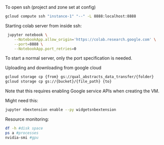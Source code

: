 To open ssh (project and zone set at config)
```bash
gcloud compute ssh "instance-1" "--" -L 8888:localhost:8888
```

Starting colab server from inside ssh:
```bash
 jupyter notebook \
    --NotebookApp.allow_origin='https://colab.research.google.com' \
    --port=8888 \
    --NotebookApp.port_retries=0
```
To start a normal server, only the port specification is needed.

Uploading and downloading from google cloud
```bash
gcloud storage cp {from} gs://qual_abstracts_data_transfer/{folder}
gcloud storage cp gs://{bucket}/{file_path} {to}
```
Note that this requires enabling Google service APIs when creating the VM.

Might need this:
```bash
jupyter nbextension enable --py widgetsnbextension
```

Resource monitoring:
```bash
df -h #disk space
ps a #processes
nvidia-smi #gpu
```

